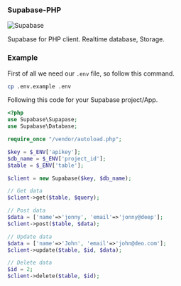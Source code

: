 ### Supabase-PHP

![Supabase](https://getlogo.net/wp-content/uploads/2020/11/supabase-logo-vector.png)

Supabase for PHP client. Realtime database, Storage.

### Example
First of all we need our `.env` file, so follow this command.

```bash
cp .env.example .env
```
Following this code for your Supabase project/App.

```php
<?php
use Supabase\Supapase;
use Supabase\Database;

require_once "/vendor/autoload.php";

$key = $_ENV['apikey'];
$db_name = $_ENV['project_id'];
$table = $_ENV['table'];

$client = new Supabase($key, $db_name);

// Get data
$client->get($table, $query);

// Post data
$data = ['name'=>'jonny', 'email'=>'jonny@deep'];
$client->post($table, $data);

// Update data
$data = ['name'=>'John', 'email'=>'john@deo.com'];
$client->update($table, $id, $data);

// Delete data
$id = 2;
$client->delete($table, $id);
```

